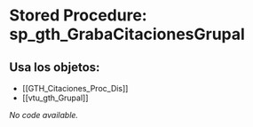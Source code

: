 # Stored Procedure: sp_gth_GrabaCitacionesGrupal

## Usa los objetos:
- [[GTH_Citaciones_Proc_Dis]]
- [[vtu_gth_Grupal]]

*No code available.*
